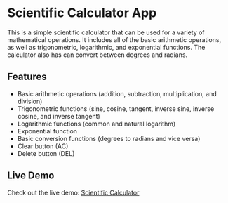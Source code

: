 # Scientific Calculator App

This is a simple scientific calculator that can be used for a variety of mathematical operations. It includes all of the basic arithmetic operations, as well as trigonometric, logarithmic, and exponential functions. The calculator also has can convert between degrees and radians.

## Features

- Basic arithmetic operations (addition, subtraction, multiplication, and division)
- Trigonometric functions (sine, cosine, tangent, inverse sine, inverse cosine, and inverse tangent)
- Logarithmic functions (common and natural logarithm)
- Exponential function
- Basic conversion functions (degrees to radians and vice versa)
- Clear button (AC)
- Delete button (DEL)

## Live Demo

Check out the live demo: [Scientific Calculator](https://calculator-zebv.onrender.com)